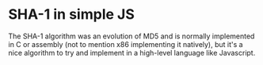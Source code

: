 # SHA-1 in simple JS

The SHA-1 algorithm was an evolution of MD5 and is normally implemented in C or assembly (not to mention x86 implementing it natively), but it's a nice algorithm to try and implement in a high-level language like Javascript.
